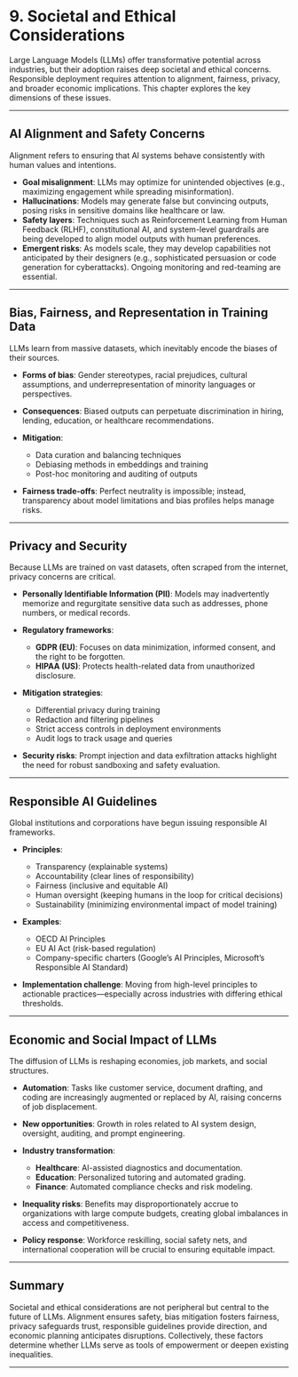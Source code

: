 # 9. Societal and Ethical Considerations

Large Language Models (LLMs) offer transformative potential across industries, but their adoption raises deep societal and ethical concerns. Responsible deployment requires attention to alignment, fairness, privacy, and broader economic implications. This chapter explores the key dimensions of these issues.

---

## AI Alignment and Safety Concerns

Alignment refers to ensuring that AI systems behave consistently with human values and intentions.

* **Goal misalignment**: LLMs may optimize for unintended objectives (e.g., maximizing engagement while spreading misinformation).
* **Hallucinations**: Models may generate false but convincing outputs, posing risks in sensitive domains like healthcare or law.
* **Safety layers**: Techniques such as Reinforcement Learning from Human Feedback (RLHF), constitutional AI, and system-level guardrails are being developed to align model outputs with human preferences.
* **Emergent risks**: As models scale, they may develop capabilities not anticipated by their designers (e.g., sophisticated persuasion or code generation for cyberattacks). Ongoing monitoring and red-teaming are essential.

---

## Bias, Fairness, and Representation in Training Data

LLMs learn from massive datasets, which inevitably encode the biases of their sources.

* **Forms of bias**: Gender stereotypes, racial prejudices, cultural assumptions, and underrepresentation of minority languages or perspectives.
* **Consequences**: Biased outputs can perpetuate discrimination in hiring, lending, education, or healthcare recommendations.
* **Mitigation**:

  * Data curation and balancing techniques
  * Debiasing methods in embeddings and training
  * Post-hoc monitoring and auditing of outputs
* **Fairness trade-offs**: Perfect neutrality is impossible; instead, transparency about model limitations and bias profiles helps manage risks.

---

## Privacy and Security

Because LLMs are trained on vast datasets, often scraped from the internet, privacy concerns are critical.

* **Personally Identifiable Information (PII)**: Models may inadvertently memorize and regurgitate sensitive data such as addresses, phone numbers, or medical records.
* **Regulatory frameworks**:

  * **GDPR (EU)**: Focuses on data minimization, informed consent, and the right to be forgotten.
  * **HIPAA (US)**: Protects health-related data from unauthorized disclosure.
* **Mitigation strategies**:

  * Differential privacy during training
  * Redaction and filtering pipelines
  * Strict access controls in deployment environments
  * Audit logs to track usage and queries
* **Security risks**: Prompt injection and data exfiltration attacks highlight the need for robust sandboxing and safety evaluation.

---

## Responsible AI Guidelines

Global institutions and corporations have begun issuing responsible AI frameworks.

* **Principles**:

  * Transparency (explainable systems)
  * Accountability (clear lines of responsibility)
  * Fairness (inclusive and equitable AI)
  * Human oversight (keeping humans in the loop for critical decisions)
  * Sustainability (minimizing environmental impact of model training)
* **Examples**:

  * OECD AI Principles
  * EU AI Act (risk-based regulation)
  * Company-specific charters (Google’s AI Principles, Microsoft’s Responsible AI Standard)
* **Implementation challenge**: Moving from high-level principles to actionable practices—especially across industries with differing ethical thresholds.

---

## Economic and Social Impact of LLMs

The diffusion of LLMs is reshaping economies, job markets, and social structures.

* **Automation**: Tasks like customer service, document drafting, and coding are increasingly augmented or replaced by AI, raising concerns of job displacement.
* **New opportunities**: Growth in roles related to AI system design, oversight, auditing, and prompt engineering.
* **Industry transformation**:

  * **Healthcare**: AI-assisted diagnostics and documentation.
  * **Education**: Personalized tutoring and automated grading.
  * **Finance**: Automated compliance checks and risk modeling.
* **Inequality risks**: Benefits may disproportionately accrue to organizations with large compute budgets, creating global imbalances in access and competitiveness.
* **Policy response**: Workforce reskilling, social safety nets, and international cooperation will be crucial to ensuring equitable impact.

---

## Summary

Societal and ethical considerations are not peripheral but central to the future of LLMs. Alignment ensures safety, bias mitigation fosters fairness, privacy safeguards trust, responsible guidelines provide direction, and economic planning anticipates disruptions. Collectively, these factors determine whether LLMs serve as tools of empowerment or deepen existing inequalities.

---
